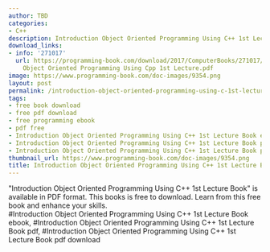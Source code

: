 ```yaml
---
author: TBD
categories:
- C++
description: Introduction Object Oriented Programming Using C++ 1st Lecture Book
download_links:
- info: '271017'
  url: https://programming-book.com/download/2017/ComputerBooks/271017/Introduction
    Object Oriented Programming Using Cpp 1st Lecture.pdf
image: https://www.programming-book.com/doc-images/9354.png
layout: post
permalink: /introduction-object-oriented-programming-using-c-1st-lecture-book.html
tags:
- free book download
- free pdf download
- free programming ebook
- pdf free
- Introduction Object Oriented Programming Using C++ 1st Lecture Book ebook
- Introduction Object Oriented Programming Using C++ 1st Lecture Book pdf
- Introduction Object Oriented Programming Using C++ 1st Lecture Book pdf download
thumbnail_url: https://www.programming-book.com/doc-images/9354.png
title: Introduction Object Oriented Programming Using C++ 1st Lecture Book
---
```


 
<div class="item-desc text-justify">
  "Introduction Object Oriented Programming Using C++ 1st Lecture Book" is available in PDF format. This books is free to download. Learn from this free book and enhance your skills.
  <br>
  #Introduction Object Oriented Programming Using C++ 1st Lecture Book ebook, #Introduction Object Oriented Programming Using C++ 1st Lecture Book pdf, #Introduction Object Oriented Programming Using C++ 1st Lecture Book pdf download
</div>